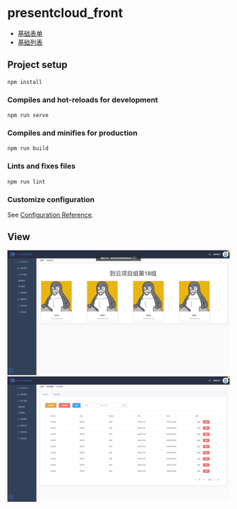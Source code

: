 # presentcloud_front
* [基础表单](https://github.com/PresentCloud-18/web-front/blob/main/src/components/BaseForm.vue)
* [基础列表](https://github.com/PresentCloud-18/web-front/blob/main/src/components/BaseTable.vue)
## Project setup
```
npm install
```

### Compiles and hot-reloads for development
```
npm run serve
```

### Compiles and minifies for production
```
npm run build
```

### Lints and fixes files
```
npm run lint
```

### Customize configuration
See [Configuration Reference](https://cli.vuejs.org/config/).

## View
![首页](https://github.com/zcf131016/present_18_web-front/blob/main/viewImg/home.png)
![](https://github.com/zcf131016/present_18_web-front/blob/main/viewImg/table.png)
